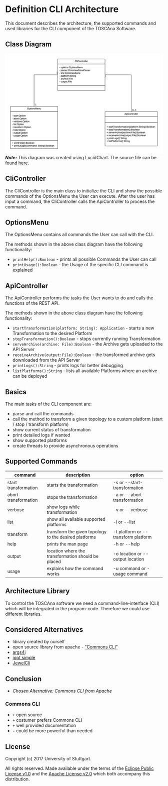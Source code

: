 # Definition CLI Architecture
This document describes the architecture, the supported commands and used libraries for the CLI component of the TOSCAna Software.

## Class Diagram
![Class Diagram](img/cli_class_diagram.png)
***Note:*** This diagram was created using LucidChart. The source file can be found [here](https://www.lucidchart.com/invitations/accept/6c4ca4c7-d79a-4fee-82ba-6a79e2971f39).

## CliController

The CliController is the main class to initialize the CLI and show the possible commands of the OptionsMenu the User can execute. After the user has input a command, the CliController calls the ApiController to process the command.

## OptionsMenu
The OptionsMenu contains all commands the User can call with the CLI.

The methods shown in the above class diagram have the following functionality:
* `printHelp():Boolean` - prints all possible Commands the User can call
* `printUsage():Boolean` - the Usage of the specific CLI command is explained

## ApiController
The ApiController performs the tasks the User wants to do and calls the functions of the REST API.

The methods shown in the above class diagram have the following functionality:
* `startTransformation(platform: String): Application` - starts a new Transformation to the desired Platform
* `stopTransformation():Boolean` - stops currently running Transformation
* `serveArchive(archive: File):Boolean` - the Archive gets uploaded to the API Server
* `receiveArchive(output:File):Boolean` - the transformed archive gets downloaded from the API Server
* `printLogs():String` - prints logs for better debugging
* `listPlatforms():String` - lists all available Platforms where an archive can be deployed

## Basics
The main tasks of the CLI component are:
- parse and call the commands
- call the method to transform a given topology to a custom platform (start / stop / transform platform)
- show current status of transformation
- print detailed logs if wanted
- show supported platforms
- create threads to provide asynchronous operations

## Supported Commands
| command | description | option |
|-----------------------|-----------------------|-------------------------------|
| start transformation | starts the transformation | -s or --start-transformation |
| abort transformation | stops the transformation | -a or --abort-transformation |
| verbose | show logs while transformation | -v or --verbose |
| list | show all available supported platforms | -l or --list |
| transform | transform the given topology to the desired platforms | -t platform or --transform platform |
| help | prints the man page | -h or --help |
| output | location where the transformation should be placed | -o location or --output location
| usage | explains how the command works | -u command or -usage command |

## Architecture Library
To control the TOSCAna software we need a command-line-interface (CLI) which will be integrated in the program-code. Therefore we could use different libraries.

## Considered Alternatives

* library created by ourself
* open source library from apache - ["Commons CLI"](https://commons.apache.org/proper/commons-cli/index.html)
* [args4j](https://github.com/kohsuke/args4j)
* [jopt simple](http://pholser.github.io/jopt-simple/examples.html)
* [JewelCli](http://jewelcli.lexicalscope.com/)


## Conclusion

* *Chosen Alternative: Commons CLI from Apache*

### Commons CLI

* `+` open source
* `+` costumer prefers Commons CLI
* `+` well provided documentation
* `-` could be more powerful than needed


## License

Copyright (c) 2017 University of Stuttgart.

All rights reserved. Made available under the terms of the [Eclipse Public License v1.0] and the [Apache License v2.0] which both accompany this distribution.

 [Apache License v2.0]: http://www.apache.org/licenses/LICENSE-2.0.html
 [Eclipse Public License v1.0]: http://www.eclipse.org/legal/epl-v10.html